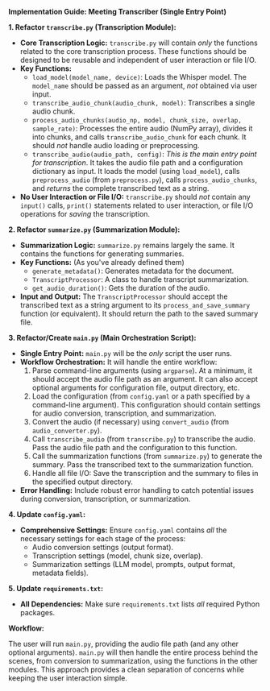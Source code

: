 **Implementation Guide: Meeting Transcriber (Single Entry Point)**

**1. Refactor `transcribe.py` (Transcription Module):**

*   **Core Transcription Logic:** `transcribe.py` will contain *only* the functions related to the core transcription process.  These functions should be designed to be reusable and independent of user interaction or file I/O.
*   **Key Functions:**
    *   `load_model(model_name, device)`: Loads the Whisper model.  The `model_name` should be passed as an argument, *not* obtained via user input.
    *   `transcribe_audio_chunk(audio_chunk, model)`: Transcribes a single audio chunk.
    *   `process_audio_chunks(audio_np, model, chunk_size, overlap, sample_rate)`: Processes the entire audio (NumPy array), divides it into chunks, and calls `transcribe_audio_chunk` for each chunk.  It should *not* handle audio loading or preprocessing.
    *   `transcribe_audio(audio_path, config)`: *This is the main entry point for transcription*.  It takes the audio file path and a configuration dictionary as input.  It loads the model (using `load_model`), calls `preprocess_audio` (from `preprocess.py`), calls `process_audio_chunks`, and *returns* the complete transcribed text as a string.
*   **No User Interaction or File I/O:**  `transcribe.py` should *not* contain any `input()` calls, `print()` statements related to user interaction, or file I/O operations for *saving* the transcription.

**2. Refactor `summarize.py` (Summarization Module):**

*   **Summarization Logic:** `summarize.py` remains largely the same.  It contains the functions for generating summaries.
*   **Key Functions:**  (As you've already defined them)
    *   `generate_metadata()`: Generates metadata for the document.
    *   `TranscriptProcessor`:  A class to handle transcript summarization.
    *   `get_audio_duration()`:  Gets the duration of the audio.
*   **Input and Output:** The `TranscriptProcessor` should accept the transcribed text as a string argument to its `process_and_save_summary` function (or equivalent).  It should return the path to the saved summary file.

**3. Refactor/Create `main.py` (Main Orchestration Script):**

*   **Single Entry Point:** `main.py` will be the *only* script the user runs.
*   **Workflow Orchestration:** It will handle the entire workflow:
    1.  Parse command-line arguments (using `argparse`).  At a minimum, it should accept the audio file path as an argument.  It can also accept optional arguments for configuration file, output directory, etc.
    2.  Load the configuration (from `config.yaml` or a path specified by a command-line argument).  This configuration should contain settings for audio conversion, transcription, and summarization.
    3.  Convert the audio (if necessary) using `convert_audio` (from `audio_converter.py`).
    4.  Call `transcribe_audio` (from `transcribe.py`) to transcribe the audio.  Pass the audio file path and the configuration to this function.
    5.  Call the summarization functions (from `summarize.py`) to generate the summary.  Pass the transcribed text to the summarization function.
    6.  Handle all file I/O: Save the transcription and the summary to files in the specified output directory.
*   **Error Handling:**  Include robust error handling to catch potential issues during conversion, transcription, or summarization.

**4. Update `config.yaml`:**

*   **Comprehensive Settings:**  Ensure `config.yaml` contains *all* the necessary settings for each stage of the process:
    *   Audio conversion settings (output format).
    *   Transcription settings (model, chunk size, overlap).
    *   Summarization settings (LLM model, prompts, output format, metadata fields).

**5. Update `requirements.txt`:**

*   **All Dependencies:**  Make sure `requirements.txt` lists *all* required Python packages.

**Workflow:**

The user will run `main.py`, providing the audio file path (and any other optional arguments).  `main.py` will then handle the entire process behind the scenes, from conversion to summarization, using the functions in the other modules.  This approach provides a clean separation of concerns while keeping the user interaction simple.
